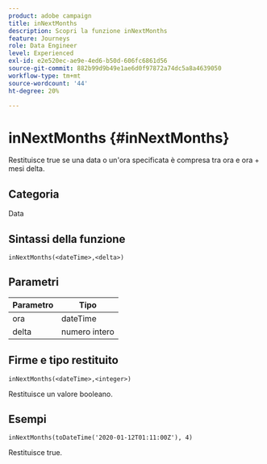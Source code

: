 ```yaml
---
product: adobe campaign
title: inNextMonths
description: Scopri la funzione inNextMonths
feature: Journeys
role: Data Engineer
level: Experienced
exl-id: e2e520ec-ae9e-4ed6-b50d-606fc6861d56
source-git-commit: 882b99d9b49e1ae6d0f97872a74dc5a8a4639050
workflow-type: tm+mt
source-wordcount: '44'
ht-degree: 20%

---
```


# inNextMonths {#inNextMonths}

Restituisce true se una data o un&#39;ora specificata è compresa tra ora e ora + mesi delta.

## Categoria

Data

## Sintassi della funzione

`inNextMonths(<dateTime>,<delta>)`

## Parametri

| Parametro | Tipo |
|-----------|------------------|
| ora | dateTime |
| delta | numero intero |

## Firme e tipo restituito

`inNextMonths(<dateTime>,<integer>)`

Restituisce un valore booleano.

## Esempi

`inNextMonths(toDateTime('2020-01-12T01:11:00Z'), 4)`

Restituisce true.
